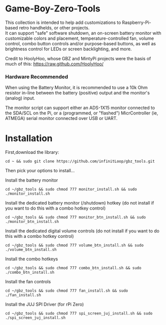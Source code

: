 # Game-Boy-Zero-Tools

This collection is intended to help add customizations to Raspberry-Pi-based retro handhelds, or other projects.  
It can support "safe" software shutdown, an on-screen battery monitor with customizable colors and placement, 
temperature-controlled fan, volume control, combo button controls and/or purpose-based buttons, 
as well as brightness control for LEDs or screen backlighting, and more.

Credit to HoolyHoo, whose GBZ and MintyPi projects were the basis of much of this: https://raw.github.com/HoolyHoo/

### Hardware Recommended

When using the Battery Monitor, it is recommended to use a 10k Ohm resistor in-line between the battery (positive) output and the monitor's (analog) input.

The monitor script can support either an ADS-1X15 monitor connected to the SDA/SCL on the Pi, or a (programmed, or "flashed") MicrController (ie, ATMEGA) serial monitor connected over USB or UART.

# Installation

First,download the library:
```
cd ~ && sudo git clone https://github.com/infinitLoop/gbz_tools.git
```

Then pick your options to install...

Install the battery monitor
```
cd ~/gbz_tools && sudo chmod 777 monitor_install.sh && sudo ./monitor_install.sh
```
Install the dedicated battery monitor (/shutdown) hotkey  (do not install if you want to do this with a combo hotkey control)
```
cd ~/gbz_tools && sudo chmod 777 monitor_btn_install.sh && sudo ./monitor_btn_install.sh
```
Install the dedicated digital volume controls (do not install if you want to do this with a combo hotkey control)
```
cd ~/gbz_tools && sudo chmod 777 volume_btn_install.sh && sudo ./volume_btn_install.sh
```
Install the combo hotkeys
```
cd ~/gbz_tools && sudo chmod 777 combo_btn_install.sh && sudo ./combo_btn_install.sh
```
Install the fan controls
```
cd ~/gbz_tools && sudo chmod 777 fan_install.sh && sudo ./fan_install.sh
```
Install the JUJ SPI Driver (for rPi Zero)
```
cd ~/gbz_tools && sudo chmod 777 spi_screen_juj_install.sh && sudo ./spi_screen_juj_install.sh
```
